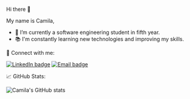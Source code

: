 Hi there 👋

My name is Camila,

- 🌱 I’m currently a software engineering student in fifth year.
- 📚 I'm constantly learning new technologies and improving my skills.
  
🔗 Connect with me:
  
[![LinkedIn badge](https://img.shields.io/badge/LinkedIn-0077B5?style=for-the-badge&logo=linkedin&logoColor=white)](https://www.linkedin.com/in/camila-belen-cacace-4804b7238/)
[![Email badge](https://img.shields.io/badge/Email-D14836?style=for-the-badge&logo=gmail&logoColor=white)](mailto:camilacacace128@gmail.com)

📈 GitHub Stats:

![Camila's GitHub stats](https://github-readme-stats.vercel.app/api?username=tu_usuario_github&show_icons=true&theme=radical)

